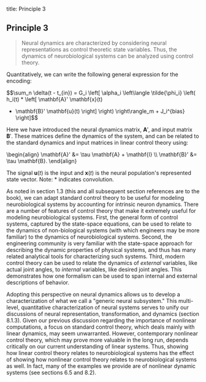 title: Principle 3

## Principle 3

> Neural dynamics are characterized by considering neural
> representations as control theoretic state variables. Thus, the
> dynamics of neurobiological systems can be analyzed using control
> theory.

Quantitatively, we can write the following general expression for the
encoding:

$$\sum_n \delta(t - t_{in}) = G_i \left[ \alpha_i
  \left\langle \tilde{\phi_i}
  \left( h_i(t) * \left[ \mathbf{A}' \mathbf{x}(t)
  + \mathbf{B}' \mathbf{u}(t) \right] \right)
  \right\rangle_m + J_i^{bias} \right]$$

Here we have introduced the neural dynamics matrix,
$\mathbf{A}'$,
and input matrix $\mathbf{B}'$.
These matrices define the dynamics of the system,
and can be related to the standard dynamics
and input matrices in linear control theory using:

\begin{align}
  \mathbf{A}' &= \tau \mathbf{A} + \mathbf{I} \\\\
  \mathbf{B}' &= \tau \mathbf{B}.
\end{align}

The signal $\mathbf{u}(t)$ is the input
and $\mathbf{x}(t)$ is the neural population's represented state vector.
Note: $*$ indicates convolution.

As noted in section 1.3 (this and all subsequent section references are to the
book), we can adapt standard control theory to be useful for modeling
neurobiological systems by accounting for intrinsic neuron dynamics. There are
a number of features of control theory that make it extremely useful for
modeling neurobiological systems. First, the general form of control systems,
captured by the state-space equations, can be used to relate to the dynamics
of non-biological systems (with which engineers may be more familiar) to the
dynamics of neurobiological systems. Second, the engineering community is very
familiar with the state-space approach for describing the dynamic properties
of physical systems, and thus has many related analytical tools for
characterizing such systems. Third, modern control theory can be used to
relate the dynamics of *external* variables, like actual joint angles, to
*internal* variables, like desired joint angles. This demonstrates how one
formalism can be used to span internal and external descriptions of behavior.

Adopting this perspective on neural dynamics allows us to develop a
characterization of what we call a "generic neural subsystem."  This
multi-level, quantitative characterization of neural systems serves to
unify our discussions of neural representation, transformation, and
dynamics (section 8.1.3). Given our previous discussion regarding the
importance of nonlinear computations, a focus on standard control
theory, which deals mainly with linear dynamics, may seem
unwarranted. However, contemporary nonlinear control theory, which may
prove more valuable in the long run, depends critically on our current
understanding of linear systems. Thus, showing how linear control
theory relates to neurobiological systems has the effect of showing
how nonlinear control theory relates to neurobiological systems as
well. In fact, many of the examples we provide are of nonlinear
dynamic systems (see sections 6.5 and 8.2).
